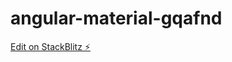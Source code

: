 # angular-material-gqafnd

[Edit on StackBlitz ⚡️](https://stackblitz.com/edit/angular-material-gqafnd)
